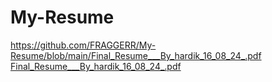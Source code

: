 # My-Resume
https://github.com/FRAGGERR/My-Resume/blob/main/Final_Resume___By_hardik_16_08_24_.pdf
[Final_Resume___By_hardik_16_08_24_.pdf](https://github.com/user-attachments/files/16644238/Final_Resume___By_hardik_16_08_24_.pdf)

